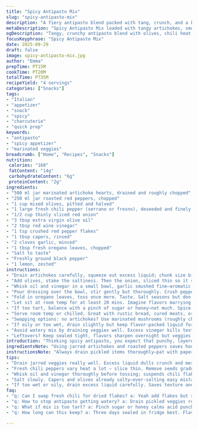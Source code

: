 ```yaml
---
title: "Spicy Antipasto Mix"
slug: "spicy-antipasto-mix"
description: "A fiery antipasto blend packed with tang, crunch, and a kick that grows. Combines jarred pickled veggies with fresh zest and heat. The vinegar sings sharp, chilies sting mild to fierce, and olives bring that salty snap. Tossed with herbs, a swirl of oil, a sprinkle of crushed chili flakes. No fuss, just layered bold tastes. Makes about 750 ml, great as snack, starter, or sandwich topper. Tweak for heat or swap veggies depending on what’s on hand. A versatile mix that wakes up tired platters and gives charcuterie a run for its money."
metaDescription: "Spicy Antipasto Mix loaded with tangy artichokes, smoky peppers, olives, fresh chili, herbs, and zesty lemon. Bold layers, great for snacks and sandwiches."
ogDescription: "Tangy, crunchy antipasto blend with olives, chili heat, herbs, and a zing of lemon. Ready in under 40 minutes; perfect for rustic bread or charcuterie."
focusKeyphrase: "Spicy Antipasto Mix"
date: 2025-09-29
draft: false
image: spicy-antipasto-mix.jpg
author: "Emma"
prepTime: PT15M
cookTime: PT20M
totalTime: PT35M
recipeYield: "4 servings"
categories: ["Snacks"]
tags:
- "Italian"
- "appetizer"
- "snack"
- "spicy"
- "charcuterie"
- "quick prep"
keywords:
- "antipasto"
- "spicy appetizer"
- "marinated veggies"
breadcrumb: ["Home", "Recipes", "Snacks"]
nutrition: 
 calories: "160"
 fatContent: "14g"
 carbohydrateContent: "6g"
 proteinContent: "2g"
ingredients:
- "500 ml jar marinated artichoke hearts, drained and roughly chopped"
- "250 ml jar roasted red peppers, chopped"
- "1 cup mixed olives, pitted and halved"
- "1 large fresh chili pepper (serrano or fresno), deseeded and finely sliced"
- "1/2 cup thinly sliced red onion"
- "3 tbsp extra virgin olive oil"
- "2 tbsp red wine vinegar"
- "1 tsp crushed red pepper flakes"
- "1 tbsp capers, rinsed"
- "2 cloves garlic, minced"
- "1 tbsp fresh oregano leaves, chopped"
- "Salt to taste"
- "Freshly ground black pepper"
- "1 lemon, zested"
instructions:
- "Drain artichokes carefully, squeeze out excess liquid; chunk size big enough to feel chew but not a mouthful at once. Rough chop the roast peppers–soft, smoky, still juicy. Toss both in a big bowl."
- "Add olives, stake the saltiness. Then the onion, sliced thin so it sings sharp but crisp still. Fresh chili next; this gives the warmth without heat overload. If you want it hotter, mix in seeds but best to add progressively."
- "Whisk oil and vinegar in a small bowl, garlic smushed fine–aromatic and just raw enough. Splash of lemon zest into the dressing gives bright notes that cut through the oil’s richness."
- "Pour dressing over the bowl, stir gently but thoroughly. Crush pepper flakes and scatter on top. The flakes toast lightly in the oil’s warmth, releasing pungency. Add capers last for that briny punch that pops."
- "Fold in oregano leaves, toss once more. Taste. Salt seasons but don’t overdo; olives and capers carry sodium punch already. Black pepper cracked fresh—aroma punches nose as you stir."
- "Let sit at room temp for at least 20 mins. Imagine flavors marrying slowly, herbs wilting just enough, acid mellowing the sharp edges."
- "If too tart, balance with a pinch of sugar or honey—not much. Spice lingers, adjusts as it rests."
- "Serve room temp or chilled. Great with rustic bread, cured meats, or spooned onto grilled sandwiches."
- "Swapping options: no artichokes? Use marinated mushrooms (roughly chopped). Can’t find fresh chili? Red pepper flakes adjusted to taste, or chipotle powder for smoky fire."
- "If oily or too wet, drain slightly but keep flavor-packed liquid for drizzle later."
- "Avoid watery mix by draining veggies well. Excess vinegar kills texture. Use kitchen towel if needed."
- "Leftovers? Keep sealed tight, flavors sharpen overnight but veggies soften—use within 3 days."
introduction: "Thinking spicy antipasto, you expect that punchy, layered mix. Artichokes soft but firm, olives popping salt, and peppers smoky sweet. That fresh chili slice changing heat each bite, keeping you guessing. It’s less about rigid steps, more about feel. Texture, aroma pulling you in, oil glossing everything shiny; vinegar biting sharp right before soft herbs settle. I’ve burned this one trying to cook too long or added too much vinegar, lost balance. Learned to go by eyes and nose more than recipes. Chop just right. Dress lightly, pulse flavors, let rest and taste again. Gives life to store-bought jars, brings ordinary to next level. Mix it, munch it, adjust heat on the fly."
ingredientsNote: "Using jarred artichokes and roasted peppers saves hours but requires good draining—too much liquid dulls crunch and dilutes flavor. I prefer mixed olives over single kind–a combo of kalamata, Castelvetrano for color and bite. Fresh chili peppers add vibrant heat, sliced thin enough to avoid overpowering, but dried flakes work if you don’t have fresh. Capers bring brine but wash well to avoid extra salt. Garlic in dressing raw, finely minced for aroma without bite. Lemon zest—sometimes skipped but always regrets later. Try oregano fresh, dried works but loses that aromatic freshness. Olive oil quality counts; cheaper oils muddy flavors. Vinegar options include red wine or a mild sherry vinegar for depth. Salt cautiously, balance is key."
instructionsNote: "Always drain pickled items thoroughly–pat with paper towel if necessary—excess moisture dilutes the whole mix. Combine ingredients gently to not mash fragile artichoke chunks but distribute dressing evenly. Dressing first whisked to suspend chili flakes and garlic aroma before coating veggies. Resting at room temperature allows flavors to marry, textures soften slightly, and heat mellow out, enhancing complexity over time. Taste mid-rest; this helps adjust seasoning while subtle changes happen. Avoid chilling immediately or drying out flavors, but fridge helps if serving later. Leftovers good but lose some crispness, better with fresh bread or stirred into warm grain bowls. Season and tweak before serving, don’t follow times too strictly—the best test is by sight and taste."
tips:
- "Drain jarred veggies really well. Excess liquid dulls crunch and messes with oil dressing balance. Pat with paper towel if needed. Rough chop artichokes chunk size matters—too big can be chewy, too small mushy. Roasted peppers stay juicy but avoid watery bits pooling. Mix gently. Don’t mash, keep bite texture alive."
- "Fresh chili peppers vary heat a lot — slice thin. Remove seeds gradually if unsure. Dried flakes backup if fresh missing; add little at a time, taste often. Heat intensity changes as it rests, so slow adjust best. Garlic minced fine, nearly paste. Raw but subtle punch, no harsh bite."
- "Whisk oil and vinegar thoroughly before tossing; suspends chili flakes nicely. Lemon zest splash brightens, cuts through oil weight; don’t skip or use bottled lemon peel. Oregano fresh is best for aroma — dried can work but flavor dulls. Add capers last to preserve their briny pop."
- "Salt slowly. Capers and olives already salty—over-salting easy mistake. Black pepper cracked fresh, adds fresh aroma punch as you stir. Rest mix at room temp 20+ mins to marry flavors. Herbs soften slightly; acidity mellows sharp edges. Avoid fridge chill straight away or cold dulls punch."
- "If too wet or oily, drain excess liquid carefully. Saves texture and stops mix getting soggy faster. Leftovers soften after 24 hours—best within 3 days. Store sealed tight, flavors sharpen overnight but olives and artichokes lose firmness. Use as sandwich topping, with rustic bread, or stirred into warm grain bowls."
faq:
- "q: Can I swap fresh chili for dried flakes? a: Yeah add flakes but start small. Heat builds slow. No seeds means less burn. Chipotle powder adds smoky fire too. Adjust by taste mid-rest. Dried flakes lack fresh brightness though."
- "q: How to stop antipasto getting watery? a: Drain pickled veggies real good. Paper towel help avoid soggy mix. Excess vinegar kills texture fast. If oily, pour off just a bit but keep flavor liquid for drizzle. Drain mushrooms same if used."
- "q: What if mix is too tart? a: Pinch sugar or honey calms acid punch. Add little at a time; sweet balances sharp vinegar but don’t overdo or taste muddled. Sometimes rest time mellows sour too. Keep tasting throughout day."
- "q: How long can this keep? a: Three days sealed in fridge best. Flavors deepen but veggies soften. Room temp for a few hours fine before serving. Avoid long outreach or mix gets flat. Stir in fresh lemon or herbs before next use if dull."

---
```

